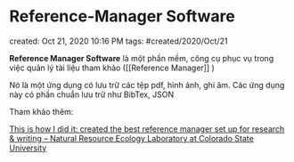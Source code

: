 # Reference-Manager Software

created: Oct 21, 2020 10:16 PM
tags: #created/2020/Oct/21

**Reference Manager Software** là một phần mềm, công cụ phục vụ trong việc quản lý tài liệu tham khảo ([[Reference Manager]] )

Nó là một ứng dụng có lưu trữ các tệp pdf, hình ảnh, ghi âm. Các ứng dụng này có phần chuẩn lưu trữ như BibTex, JSON

Tham khảo thêm:

[This is how I did it: created the best reference manager set up for research & writing – Natural Resource Ecology Laboratory at Colorado State University](https://www.nrel.colostate.edu/set-up-best-reference-manager/)